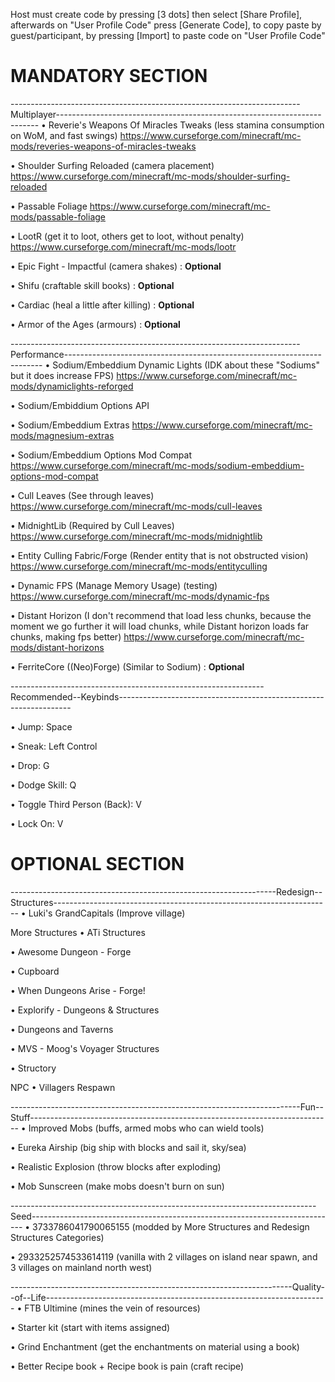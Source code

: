 Host must create code by pressing [3 dots] then select [Share Profile], afterwards on "User Profile Code" press [Generate Code], to copy paste by guest/participant, by pressing [Import] to paste code on "User Profile Code"

# MANDATORY SECTION
------------------------------------------------------------------------Multiplayer-------------------------------------------------------------------------
• Reverie's Weapons Of Miracles Tweaks (less stamina consumption on WoM, and fast swings)
https://www.curseforge.com/minecraft/mc-mods/reveries-weapons-of-miracles-tweaks

• Shoulder Surfing Reloaded (camera placement)
https://www.curseforge.com/minecraft/mc-mods/shoulder-surfing-reloaded

• Passable Foliage
https://www.curseforge.com/minecraft/mc-mods/passable-foliage

• LootR (get it to loot, others get to loot, without penalty)
https://www.curseforge.com/minecraft/mc-mods/lootr

• Epic Fight - Impactful (camera shakes) : **Optional**

• Shifu (craftable skill books) : **Optional**

• Cardiac (heal a little after killing) : **Optional**

• Armor of the Ages (armours) : **Optional**

------------------------------------------------------------------------Performance------------------------------------------------------------------------
• Sodium/Embeddium Dynamic Lights (IDK about these "Sodiums" but it does increase FPS)
https://www.curseforge.com/minecraft/mc-mods/dynamiclights-reforged

• Sodium/Embiddium Options API

• Sodium/Embeddium Extras
https://www.curseforge.com/minecraft/mc-mods/magnesium-extras

• Sodium/Embeddium Options Mod Compat
https://www.curseforge.com/minecraft/mc-mods/sodium-embeddium-options-mod-compat

• Cull Leaves (See through leaves)
https://www.curseforge.com/minecraft/mc-mods/cull-leaves

• MidnightLib (Required by Cull Leaves)
https://www.curseforge.com/minecraft/mc-mods/midnightlib

• Entity Culling Fabric/Forge (Render entity that is not obstructed vision)
https://www.curseforge.com/minecraft/mc-mods/entityculling

• Dynamic FPS (Manage Memory Usage) (testing)
https://www.curseforge.com/minecraft/mc-mods/dynamic-fps

• Distant Horizon (I don't recommend that load less chunks, because the moment we go further it will load chunks, while Distant horizon loads far chunks, making fps better)
https://www.curseforge.com/minecraft/mc-mods/distant-horizons

• FerriteCore ((Neo)Forge) (Similar to Sodium) : **Optional**

---------------------------------------------------------------Recommended--Keybinds------------------------------------------------------------------

• Jump: Space

• Sneak: Left Control

• Drop: G

• Dodge Skill: Q

• Toggle Third Person (Back): V

• Lock On: V

# OPTIONAL SECTION

------------------------------------------------------------------Redesign--Structures---------------------------------------------------------------------
• Luki's GrandCapitals (Improve village)

More Structures
• ATi Structures

• Awesome Dungeon - Forge

• Cupboard

• When Dungeons Arise - Forge!

• Explorify - Dungeons & Structures

• Dungeons and Taverns

• MVS - Moog's Voyager Structures

• Structory

NPC
• Villagers Respawn

------------------------------------------------------------------------Fun--Stuff---------------------------------------------------------------------------
• Improved Mobs (buffs, armed mobs who can wield tools)

• Eureka Airship (big ship with blocks and sail it, sky/sea)

• Realistic Explosion (throw blocks after exploding)

• Mob Sunscreen (make mobs doesn't burn on sun)

----------------------------------------------------------------------------Seed----------------------------------------------------------------------------
• 3733786041790065155 (modded by More Structures and Redesign Structures Categories)

• 2933252574533614119 (vanilla with 2 villages on island near spawn, and 3 villages on mainland north west)

----------------------------------------------------------------------Quality--of--Life----------------------------------------------------------------------
• FTB Ultimine (mines the vein of resources)

• Starter kit (start with items assigned)

• Grind Enchantment (get the enchantments on material using a book)

• Better Recipe book + Recipe book is pain (craft recipe)
